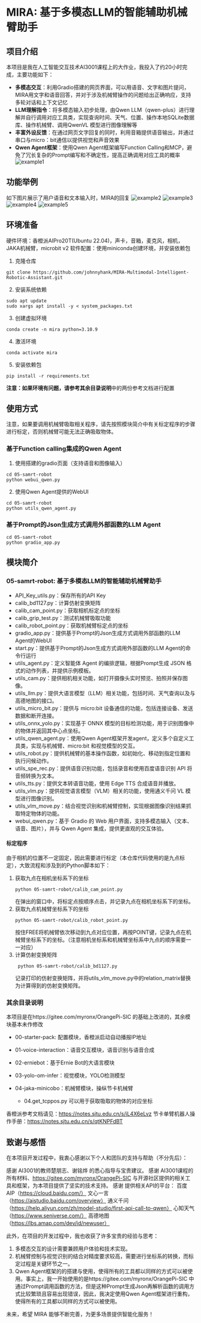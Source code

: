 # MIRA: 基于多模态LLM的智能辅助机械臂助手

## 项目介绍
本项目是我在人工智能交互技术AI3001课程上的大作业，我投入了约20小时完成，主要功能如下：
- **多模态交互**：利用Gradio搭建的网页界面，可以用语音、文字和图片提问，MIRA用文字和语音回答，并对于涉及机械臂操作的问题给出正确响应，支持多轮对话和上下文记忆
- **LLM理解指令**：将多模态输入初步处理，由Qwen LLM（qwen-plus）进行理解并自行调用对应工具类，实现查询时间、天气、位置、操作本地SQLite数据库、操作机械臂、调用QwenVL 模型进行图像理解等
- **丰富外设反馈**：在通过网页文字回复的同时，利用音箱提供语音输出，并通过串口与micro：bit通信以提供视觉和声音效果
- **Qwen Agent框架**：使用Qwen Agent框架编写Function Calling和MCP，避免了冗长复杂的Prompt编写和不确定性，提高正确调用对应工具的概率
![example1](example_show/Screenshot_2025-05-24_21-07-06.png)

## 功能举例
如下图片展示了用户语音和文本输入时，MIRA的回复
![example2](example_show/Screenshot_2025-05-24_21-05-59.png)
![example3](example_show/Screenshot_2025-05-24_21-06-16.png)
![example4](example_show/Screenshot_2025-05-24_21-06-46.png)
![example5](example_show/Screenshot_2025-05-24_21-05-23.png)
## 环境准备
硬件环境：香橙派AIPro20T(Ubuntu 22.04)，声卡，音箱，麦克风，相机，JAKA机械臂，microbit v2
软件配置：使用miniconda创建环境，并安装依赖包
1. 克隆仓库
```
git clone https://github.com/johnnyhank/MIRA-Multimodal-Intelligent-Robotic-Assistant.git
```
2. 安装系统依赖
```
sudo apt update
sudo xargs apt install -y < system_packages.txt
```
3. 创建虚拟环境
```
conda create -n mira python=3.10.9
```
4. 激活环境
```
conda activate mira
```
5. 安装依赖包
```
pip install -r requirements.txt
```
**注意：**如果环境有问题，请参考**其余目录说明**中的两份参考文档进行配置
## 使用方式
注意，如果要调用机械臂吸取相关程序，请先按照模块简介中有关标定程序的步骤进行标定，否则机械臂可能无法正确吸取物体。
### 基于Function calling集成的Qwen Agent
1. 使用搭建的gradio页面（支持语音和图像输入）
```
cd 05-samrt-robot
python webui_qwen.py
```
2. 使用Qwen Agent提供的WebUI
```
cd 05-samrt-robot
python utils_qwen_agent.py
```
### 基于Prompt的Json生成方式调用外部函数的LLM Agent
```
cd 05-samrt-robot
python gradio_app.py
```
## 模块简介

### 05-samrt-robot: 基于多模态LLM的智能辅助机械臂助手
* API_Key_utils.py：保存所有的API Key
* calib_bd1127.py：计算仿射变换矩阵
* calib_cam_point.py：获取相机标定点的坐标
* calib_grip_test.py：测试机械臂吸取功能
* calib_robot_point.py：获取机械臂标定点的坐标
* gradio_app.py：提供基于Prompt的Json生成方式调用外部函数的LLM Agent的WebUI
* start.py：提供基于Prompt的Json生成方式调用外部函数的LLM Agent的命令行运行
* utils_agent.py：定义智能体 Agent 的编排逻辑，根据Prompt生成 JSON 格式的动作列表，并提供示例模板。
* utils_cam.py：提供相机相关功能，如打开摄像头实时预览、拍照并保存图像。
* utils_llm.py：提供大语言模型（LLM）相关功能，包括时间、天气查询以及与高德地图的接口。
* utils_micro_bit.py：提供与 micro:bit 设备通信的功能，包括连接设备、发送数据和断开连接。
* utils_onnx_yolo.py：实现基于 ONNX 模型的目标检测功能，用于识别图像中的物体并返回其中心点坐标。
* utils_qwen_agent.py：使用Qwen Agent框架开发agent，定义多个自定义工具类，实现与机械臂、micro:bit 和视觉模型的交互。
* utils_robot.py：提供机械臂的基本操作函数，如初始化、移动到指定位置和执行问候动作。
* utils_spe_rec.py：提供语音识别功能，包括录音和使用百度语音识别 API 将音频转换为文本。
* utils_tts.py：提供文本转语音功能，使用 Edge TTS 合成语音并播放。
* utils_vlm.py：提供视觉语言模型（VLM）相关的功能，使用通义千问 VL 模型进行图像识别。
* utils_vlm_move.py：结合视觉识别和机械臂控制，实现根据图像识别结果抓取特定物体的功能。
* webui_qwen.py：基于 Gradio 的 Web 用户界面，支持多模态输入（文本、语音、图片），并与 Qwen Agent 集成，提供更直观的交互体验。

#### 标定程序
由于相机的位置不一定固定，因此需要进行标定（本仓库代码使用的是九点标定），大致流程和涉及到的Python脚本如下：
1. 获取九点在相机坐标系下的坐标
    ```
    python 05-samrt-robot/calib_cam_point.py
    ```
    在弹出的窗口中，将标定点按顺序点击，并记录九点在相机坐标系下的坐标。
2. 获取九点机械臂坐标系下的坐标
   ```
   python 05-samrt-robot/calib_robot_point.py
   ```
    按住FREE将机械臂依次移动到九点对应位置，再按POINT键，记录九点在机械臂坐标系下的坐标。（注意相机坐标系和机械臂坐标系中九点的顺序需要一一对应）
3. 计算仿射变换矩阵
   ```
    python 05-samrt-robot/calib_bd1127.py
    ```
    记录打印的仿射变换矩阵，并将utils_vlm_move.py中的relation_matrix替换为计算得到的仿射变换矩阵。

### 其余目录说明
本项目是在https://gitee.com/myronx/OrangePi-SIC 的基础上改进的，其余模块基本未作修改
* 00-starter-pack: 配置模块，香橙派启动自动播报IP地址

* 01-voice-interaction：语音交互模块，语音识别与语音合成

* 02-erniebot：基于Ernie Bot的大语言模块

* 03-yolo-om-infer：视觉模块，YOLO检测模型

* 04-jaka-minicobo：机械臂模块，操纵节卡机械臂
  * 04.get_tcppos.py 可以用于获取吸取的物体的对应坐标

香橙派参考文档请见：https://notes.sjtu.edu.cn/s/iL4X6eLvz
节卡单臂机器人操作手册：https://notes.sjtu.edu.cn/s/qtKNPFdBT

## 致谢与感悟
在本项目开发过程中，我衷心感谢以下个人和团队的支持与帮助（不分先后）：

感谢 AI3001的教师楚朋志、谢铭烨 的悉心指导与宝贵建议。
感谢 AI3001课程的所有材料、https://gitee.com/myronx/OrangePi-SIC 与开源社区提供的相关工具和框架，为本项目提供了坚实的技术支持。
感谢 提供相关API的平台：
百度AIP（https://cloud.baidu.com/）
文心一言（https://aistudio.baidu.com/overview）
通义千问（https://help.aliyun.com/zh/model-studio/first-api-call-to-qwen）
心知天气（https://www.seniverse.com/）
高德地图（https://lbs.amap.com/dev/id/newuser）

此外，在项目的开发过程中，我也收获了许多宝贵的经验与思考：

1. 多模态交互的设计需要兼顾用户体验和技术实现。
2. 机械臂控制与视觉识别的结合对精度要求较高，需要进行坐标系的转换，而标定过程是关键环节之一。
3. Qwen Agent框架的的搭建与使用，使得所有的工具都以同样的方式可以被使用。事实上，我一开始使用的是https://gitee.com/myronx/OrangePi-SIC 中通过Prompt调用函数的方法，但是这种Prompt生成Json再解析函数的调用方式比较繁琐且容易出现错误，因此，我决定使用Qwen Agent框架进行重构，使得所有的工具都以同样的方式可以被使用。

未来，希望 MIRA 能够不断完善，为更多场景提供智能化服务！